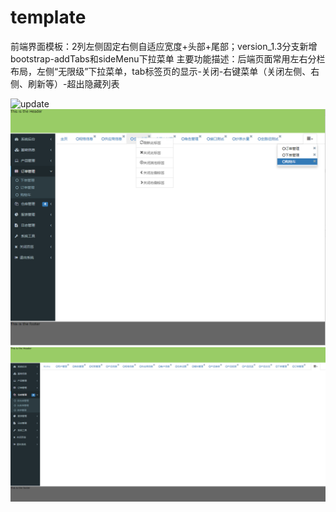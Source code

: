 # template
前端界面模板：2列左侧固定右侧自适应宽度+头部+尾部；version_1.3分支新增bootstrap-addTabs和sideMenu下拉菜单
主要功能描述：后端页面常用左右分栏布局，左侧“无限级”下拉菜单，tab标签页的显示-关闭-右键菜单（关闭左侧、右侧、刷新等）-超出隐藏列表

![update](https://github.com/coolfxl/template/blob/version_1.3/pictures/update.jpg)
![version_1.3](https://github.com/coolfxl/template/blob/version_1.3/pictures/version_1.3.jpg)
![version_1.3](https://github.com/coolfxl/template/blob/version_1.3/pictures/version_1.3.png)

